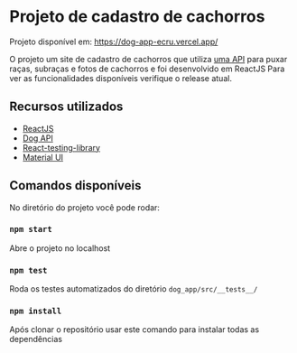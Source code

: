 # Projeto de cadastro de cachorros

Projeto disponível em: https://dog-app-ecru.vercel.app/

O projeto  um site de cadastro de cachorros que utiliza [uma API](https://dog.ceo/dog-api/) para puxar raças, subraças e fotos de cachorros 
e foi desenvolvido em ReactJS
Para ver as funcionalidades disponíveis verifique o release atual.

## Recursos utilizados

* [ReactJS](https://pt-br.reactjs.org/)
* [Dog API](https://dog.ceo/dog-api/)
* [React-testing-library](https://testing-library.com/docs/react-testing-library/intro)
* [Material UI](https://material-ui.com/pt/)

## Comandos disponíveis

No diretório do projeto você pode rodar:

### `npm start`

Abre o projeto no localhost

### `npm test`

Roda os testes automatizados do diretório `dog_app/src/__tests__/`

### `npm install`

Após clonar o repositório usar este comando para instalar todas as dependências
